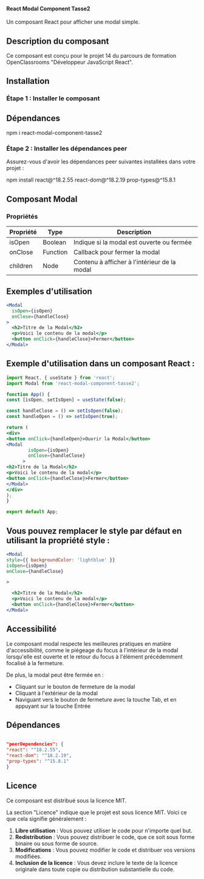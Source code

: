 #### React Modal Component Tasse2

Un composant React pour afficher une modal simple.

## Description du composant

Ce composant est conçu pour le projet 14 du parcours de formation OpenClassrooms "Développeur JavaScript React".

## Installation

### Étape 1 : Installer le composant
## Dépendances

npm i react-modal-component-tasse2

### Étape 2 : Installer les dépendances peer
Assurez-vous d'avoir les dépendances peer suivantes installées dans votre projet :


npm install react@^18.2.55 react-dom@^18.2.19 prop-types@^15.8.1





## Composant Modal

### Propriétés

| Propriété | Type     | Description                                  |
|-----------|----------|----------------------------------------------|
| isOpen    | Boolean  | Indique si la modal est ouverte ou fermée    |
| onClose   | Function | Callback pour fermer la modal                |
| children  | Node     | Contenu à afficher à l'intérieur de la modal |
   




## Exemples d'utilisation
```jsx
<Modal
  isOpen={isOpen}
  onClose={handleClose}
>
  <h2>Titre de la Modal</h2>
  <p>Voici le contenu de la modal</p>
  <button onClick={handleClose}>Fermer</button>
</Modal>
 ```


## Exemple d'utilisation dans un composant React :
```jsx
import React, { useState } from 'react';
import Modal from 'react-modal-component-tasse2';

function App() {
const [isOpen, setIsOpen] = useState(false);

const handleClose = () => setIsOpen(false);
const handleOpen = () => setIsOpen(true);

return (
<div>
<button onClick={handleOpen}>Ouvrir la Modal</button>
<Modal
        isOpen={isOpen}
        onClose={handleClose}
      >
<h2>Titre de la Modal</h2>
<p>Voici le contenu de la modal</p>
<button onClick={handleClose}>Fermer</button>
</Modal>
</div>
);
}

export default App;
```

## Vous pouvez remplacer le style par défaut en utilisant la propriété style :
```jsx
<Modal
style={{ backgroundColor: 'lightblue' }}
isOpen={isOpen}
onClose={handleClose}

>

  <h2>Titre de la Modal</h2>
  <p>Voici le contenu de la modal</p>
  <button onClick={handleClose}>Fermer</button>
</Modal>
``` 

## Accessibilité

Le composant modal respecte les meilleures pratiques en matière d'accessibilité, comme le piégeage du focus à l'intérieur de la modal lorsqu'elle est ouverte et le retour du focus à l'élément précédemment focalisé à la fermeture.

De plus, la modal peut être fermée en :

* Cliquant sur le bouton de fermeture de la modal
* Cliquant à l'extérieur de la modal
* Naviguant vers le bouton de fermeture avec la touche Tab, et en appuyant sur la touche Entrée

## Dépendances 

```json

"peerDependencies": {
"react": "^18.2.55",
"react-dom": "^18.2.19",
"prop-types": "^15.8.1"
}

```

## Licence
Ce composant est distribué sous la licence MIT.

La section "Licence" indique que le projet est sous licence MIT. Voici ce que cela signifie généralement :

1. **Libre utilisation** : Vous pouvez utiliser le code pour n'importe quel but.
2. **Redistribution** : Vous pouvez distribuer le code, que ce soit sous forme binaire ou sous forme de source.
3. **Modifications** : Vous pouvez modifier le code et distribuer vos versions modifiées.
4. **Inclusion de la licence** : Vous devez inclure le texte de la licence originale dans toute copie ou distribution substantielle du code.

